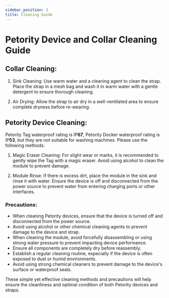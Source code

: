```yaml
---
sidebar_position: 3
title: Cleaning Guide
---
```


# Petority Device and Collar Cleaning Guide
## Collar Cleaning:
1. Sink Cleaning:
	Use warm water and a cleaning agent to clean the strap. Place the strap in a mesh bag and wash it in warm water with a gentle detergent to ensure thorough cleaning.

2. Air Drying:
	Allow the strap to air dry in a well-ventilated area to ensure complete dryness before re-wearing.

## Petority Device Cleaning:
Petority Tag waterproof rating is IP**67**, Petority Docker waterproof rating is IP**53**, but they are not suitable for washing machines. Please use the following methods:

1. Magic Eraser Cleaning:
	For slight wear or marks, it is recommended to gently wipe the Tag with a magic eraser. Avoid using alcohol to clean the module to prevent damage.

2. Module Rinse:
	If there is excess dirt, place the module in the sink and rinse it with water. Ensure the device is off and disconnected from the power source to prevent water from entering charging ports or other interfaces.

### Precautions:
+ When cleaning Petority devices, ensure that the device is turned off and disconnected from the power source.
+ Avoid using alcohol or other chemical cleaning agents to prevent damage to the device and strap.
+ When cleaning the module, avoid forcefully disassembling or using strong water pressure to prevent impacting device performance.
+ Ensure all components are completely dry before reassembly.
+ Establish a regular cleaning routine, especially if the device is often exposed to dust or humid environments.
+ Avoid using strong chemical cleaners to prevent damage to the device's surface or waterproof seals.

These simple yet effective cleaning methods and precautions will help ensure the cleanliness and optimal condition of both Petority devices and straps.